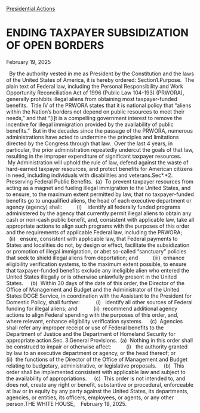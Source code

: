 [Presidential Actions](https://www.whitehouse.gov/presidential-actions/)

# 					ENDING TAXPAYER SUBSIDIZATION OF OPEN BORDERS				

February 19, 2025

      By the authority vested in me as President by the Constitution and the laws of the United States of America, it is hereby ordered: Section1.Purpose.  The plain text of Federal law, including the Personal Responsibility and Work Opportunity Reconciliation Act of 1996 (Public Law 104-193) (PRWORA), generally prohibits illegal aliens from obtaining most taxpayer-funded benefits.  Title IV of the PRWORA states that it is national policy that “aliens within the Nation’s borders not depend on public resources to meet their needs,” and that “[i]t is a compelling government interest to remove the incentive for illegal immigration provided by the availability of public benefits.”  But in the decades since the passage of the PRWORA, numerous administrations have acted to undermine the principles and limitations directed by the Congress through that law.  Over the last 4 years, in particular, the prior administration repeatedly undercut the goals of that law, resulting in the improper expenditure of significant taxpayer resources.      My Administration will uphold the rule of law, defend against the waste of hard-earned taxpayer resources, and protect benefits for American citizens in need, including individuals with disabilities and veterans.Sec*.*2.  Preserving Federal Public Benefits.  (a)  To prevent taxpayer resources from acting as a magnet and fueling illegal immigration to the United States, and to ensure, to the maximum extent permitted by law, that no taxpayer-funded benefits go to unqualified aliens, the head of each executive department or agency (agency) shall:          (i)    identify all federally funded programs administered by the agency that currently permit illegal aliens to obtain any cash or non-cash public benefit, and, consistent with applicable law, take all appropriate actions to align such programs with the purposes of this order and the requirements of applicable Federal law, including the PRWORA;          (ii)   ensure, consistent with applicable law, that Federal payments to States and localities do not, by design or effect, facilitate the subsidization or promotion of illegal immigration, or abet so-called “sanctuary” policies that seek to shield illegal aliens from deportation; and          (iii)  enhance eligibility verification systems, to the maximum extent possible, to ensure that taxpayer-funded benefits exclude any ineligible alien who entered the United States illegally or is otherwise unlawfully present in the United States.     (b)  Within 30 days of the date of this order, the Director of the Office of Management and Budget and the Administrator of the United States DOGE Service, in coordination with the Assistant to the President for Domestic Policy, shall further:           (i)   identify all other sources of Federal funding for illegal aliens; and           (ii)  recommend additional agency actions to align Federal spending with the purposes of this order, and, where relevant, enhance eligibility verification systems.     (c)  Agencies shall refer any improper receipt or use of Federal benefits to the Department of Justice and the Department of Homeland Security for appropriate action.Sec. 3.General Provisions.  (a)  Nothing in this order shall be construed to impair or otherwise affect:          (i)   the authority granted by law to an executive department or agency, or the head thereof; or          (ii)  the functions of the Director of the Office of Management and Budget relating to budgetary, administrative, or legislative proposals.     (b)  This order shall be implemented consistent with applicable law and subject to the availability of appropriations.     (c)  This order is not intended to, and does not, create any right or benefit, substantive or procedural, enforceable at law or in equity by any party against the United States, its departments, agencies, or entities, its officers, employees, or agents, or any other person.THE WHITE HOUSE,    February 19, 2025.
